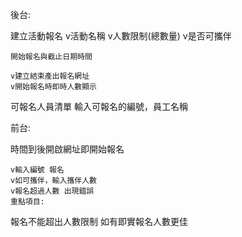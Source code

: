 後台:

建立活動報名
    v活動名稱
    v人數限制(總數量)
    v是否可攜伴
    
    開始報名與截止日期時間
    
    v建立結束產出報名網址
    v開始報名時即時人數顯示
可報名人員清單
    輸入可報名的編號，員工名稱


前台:

時間到後開啟網址即開始報名

    v輸入編號 報名
    v如可攜伴，輸入攜伴人數
    v報名超過人數 出現錯誤
    重點項目:

報名不能超出人數限制
如有即實報名人數更佳